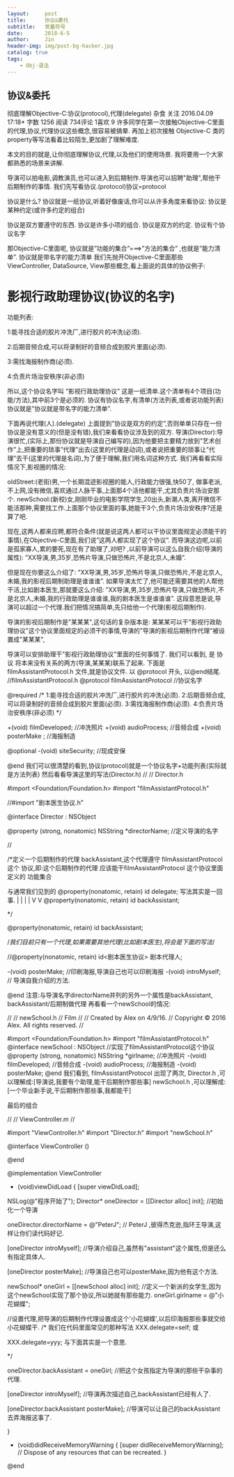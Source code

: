```yaml
---
layout:     post
title:      协议&委托
subtitle:   常量符号
date:       2018-6-5
author:     Jin
header-img: img/post-bg-hacker.jpg
catalog: true
tags:
    - Obj-语法
---
```




## 协议&委托
彻底理解Objective-C:协议(protocol),代理(delegate)
杂食 关注
2016.04.09 17:18* 字数 1256 阅读 734评论 1喜欢 9
许多同学在第一次接触Objective-C里面的代理,协议,代理协议这些概念,很容易被搞晕.
再加上初次接触 Objective-C 类的property等写法看着比较陌生,更加剧了理解难度.

本文的目的就是,让你彻底理解协议,代理,以及他们的使用场景.
我将要用一个大家都熟悉的场景来讲解.

导演可以拍电影,调教演员,也可以进入到后期制作.导演也可以招聘"助理",帮他干后期制作的事情.
我们先写看协议.(protocol)协议=protocol

协议是什么? 协议就是一纸协议,听着好像废话,你可以从许多角度来看协议:
协议是某种约定(或许多约定的组合)

协议是双方要遵守的东西.
协议是许多小项的组合.
协议是双方的约定.
协议有个协议名字

那Objective-C里面呢, 协议就是”功能的集合”===>”方法的集合” ,也就是”能力清单”.
协议就是带名字的能力清单
我们先抛开Objective-C里面那些ViewController, DataSource, View那些概念,看上面说的具体的协议例子:
# 影视行政助理协议(协议的名字) # 

功能列表:

1:能寻找合适的胶片冲洗厂,进行胶片的冲洗(必须).

2:后期音频合成,可以将录制好的音频合成到胶片里面(必须).

3:需找海报制作商(必须).

4:负责片场治安秩序(非必须)


所以,这个协议名字叫
”影视行政助理协议”
这是一纸清单.这个清单有4个项目(功能/方法),其中前3个是必须的.
协议有协议名字,有清单(方法列表,或者说功能列表)
协议就是”协议就是带名字的能力清单”.

下面再说代理(人).(delegate)
上面提到”协议是双方的约定”,否则单单只存在一份协议是没有意义的(但是没有错),我们来看看协议涉及到的双方.
导演(Director):导演很忙,(实际上,那份协议就是导演自己编写的),因为他要把主要精力放到”艺术创作”上,把重要的琐事”代理”出去(这里的代理是动词),或者说把重要的琐事让”代理”去干(这里的代理是名词),为了便于理解,我们用名词这种方式.
我们再看看实际情况下,影视圈的情况:

oldStreet:(老街)男,一个长期混迹影视圈的能人,行政能力很强,快50了,
做事老派,不上网,没有微信,喜欢通过人脉干事,上面那4个活他都能干,尤其负责片场治安那个.
newSchool:(新校)女,刚刚毕业的电影学院学生,20出头,新潮人类,离开微信不能活那种,需要找工作.上面那个协议里面的事,她能干3个,负责片场治安秩序?还是算了吧.

现在,这两人都来应聘,都符合条件(就是说这两人都可以干协议里面规定必须能干的事情),在Objective-C里面,我们说”这两人都实现了这个协议”.
而导演这边呢,以前是孤家寡人,累的要死,现在有了助理了,对吧? ,以前导演可以这么自我介绍(导演的属性):
”XX导演,男,35岁,恐怖片导演,只做恐怖片,不是北京人,未婚”.

但是现在你要这么介绍了:
”XX导演,男,35岁,恐怖片导演,只做恐怖片,不是北京人,未婚,我的影视后期制助理是谁谁谁”.
如果导演太忙了,他可能还需要其他的人帮他干活,比如剧本医生,那就要这么介绍:
”XX导演,男,35岁,恐怖片导演,只做恐怖片,不是北京人,未婚,我的行政助理是谁谁谁,我的剧本医生是谁谁谁”.
这段意思是说,导演可以超过一个代理.我们把情况搞简单,先只给他一个代理(影视后期制作).

导演的影视后期制作是"某某某",这句话的复杂版本是:
某某某可以干"影视行政助理协议"这个协议里面规定的必须干的事情,导演的"导演的影视后期制作代理"被设置成"某某某",<br/>

导演可以安排助理干"影视行政助理协议"里面的任何事情了.
我们可以看到, 是 协议 将本来没有关系的两方(导演,某某某)联系了起来.
下面是filmAssistantProtocol.h 文件,就是协议文件.
以
@protocol 开头,
以@end结尾.
//filmAssistantProtocol.h
@protocol filmAssistantProtocol   //协议名字

@required
/*
1:能寻找合适的胶片冲洗厂,进行胶片的冲洗(必须).
2:后期音频合成,可以将录制好的音频合成到胶片里面(必须).
3:需找海报制作商(必须).
4:负责片场治安秩序(非必须)
*/

+(void) filmDeveloped;  //冲洗照片
+(void) audioProcess;   //音频合成
+(void) posterMake ;   //海报制造

@optional
-(void) siteSecurity; //现成安保

@end
我们可以很清楚的看到,协议(protocol)就是一个协议名字+功能列表(实际就是方法列表)
然后看看导演这里的写法(Director.h)
//
//  Director.h

#import <Foundation/Foundation.h>
#import "filmAssistantProtocol.h"

//#import "剧本医生协议.h"

@interface Director : NSObject

@property (strong, nonatomic) NSString   *directorName;  //定义导演的名字

//

/*定义一个后期制作的代理 backAssistant,这个代理遵守 filmAssistantProtocol 这个
协议,即:这个后期制作的代理 应该能干filmAssistantProtocol 这个协议里面定义的
功能集合

与通常我们见到的 
@property(nonatomic, retain)  id <someProtocol>        delegate; 写法其实是一回事.
|                   |
|                   |
V                   V
@property(nonatomic, retain)  id<filmAssistantProtocol> backAssistant;

*/

@property(nonatomic, retain) id<filmAssistantProtocol> backAssistant;

/*我们目前只有一个代理,如果需要其他代理(比如剧本医生),将会是下面的写法*/

//@property(nonatomic, retain) id<剧本医生协议> 剧本代理人;

-(void) posterMake;  //印刷海报,导演自己也可以印刷海报
-(void) introMyself; // 导演自我介绍的方法.

@end
注意:与导演名字directorName并列的另外一个属性是backAssistant,
backAssistant/后期制做代理
再看看一个newSchool的情况:

//
//  newSchool.h
//  Film
//
//  Created by Alex on 4/9/16.
//  Copyright © 2016 Alex. All rights reserved.
//

#import <Foundation/Foundation.h>
#import "filmAssistantProtocol.h"
@interface newSchool : NSObject<filmAssistantProtocol>  //实现了filmAssistantProtocol这个协议
@property (strong, nonatomic) NSString   *girlname;
//冲洗照片
-(void) filmDeveloped;
//音频合成
-(void) audioProcess;
//海报制造
-(void) posterMake;
@end
我们看到, filmAssistantProtocol 出现了两次,
Director.h ,可以理解成:[导演说,我要有个助理,能干后期制作那些事]
newSchool.h ,可以理解成:[一个毕业新手说,干后期制作那些事,我都能干]

最后的组合


//
//  ViewController.m
//

#import "ViewController.h"
#import "Director.h"
#import "newSchool.h"

@interface ViewController ()

@end

@implementation ViewController

- (void)viewDidLoad {
[super viewDidLoad];

NSLog(@"程序开始了");
Director* oneDirector = [[Director alloc] init]; //初始化一个导演

oneDirector.directorName = @"PeterJ";    // PeterJ ,彼得杰克逊,指环王导演,这样让你们读代码好记.

[oneDirector introMyself];   //导演介绍自己,虽然有"assistant"这个属性,但是还么有指定具体人.

[oneDirector posterMake];   //导演自己也可以posterMake,因为他有这个方法.

newSchool* oneGirl = [[newSchool alloc] init];  //定义一个新派的女学生,因为这个newSchool实现了那个协议,所以她就有那些能力.
oneGirl.girlname = @"小花蝴蝶";

//设置代理,把导演的后期制作代理设置成这个'小花蝴蝶',以后印海报那些事就交给小花蝴蝶干.
/*
我们在代码里面常见的那种写法
XXX.delegate=self;
或  

XXX.delegate=yyy;
与下面其实是一个意思.

*/

oneDirector.backAssistant = oneGirl;    //把这个女孩指定为导演的那些干杂事的代理.

[oneDirector introMyself];          //导演再次描述自己,backAssistant已经有人了.

[oneDirector.backAssistant posterMake]; //导演可以让自己的backAssistant 去弄海报这事了.

}

- (void)didReceiveMemoryWarning {
[super didReceiveMemoryWarning];
// Dispose of any resources that can be recreated.
}

@end


